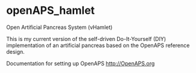 # openAPS_hamlet
Open Artificial Pancreas System (vHamlet)

This is my current version of the self-driven Do-It-Yourself (DIY) implementation of an artificial pancreas based on the OpenAPS reference design. 

Documentation for setting up OpenAPS http://OpenAPS.org

